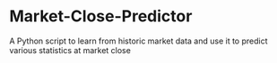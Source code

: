 # Market-Close-Predictor
A Python script to learn from historic market data and use it to predict various statistics at market close
